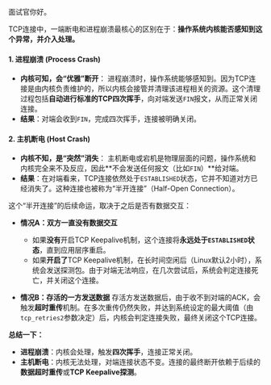 
面试官你好。

TCP连接中，一端断电和进程崩溃最核心的区别在于：**操作系统内核能否感知到这个异常，并介入处理。**

#### **1. 进程崩溃 (Process Crash)**

* **内核可知，会“优雅”断开**：
    进程崩溃时，操作系统能够感知到。因为TCP连接是由内核负责维护的，所以内核会接管并清理该进程相关的资源。这个清理过程包括**自动进行标准的TCP四次挥手**，向对端发送`FIN`报文，从而正常关闭连接。
* **结果**：对端会收到`FIN`，完成四次挥手，连接被明确关闭。

#### **2. 主机断电 (Host Crash)**

* **内核不知，是“突然”消失**：
    主机断电或宕机是物理层面的问题，操作系统和内核完全来不及反应，因此**不会发送任何报文（比如`FIN`）**给对端。
* **结果**：在对端看来，TCP连接依然处于`ESTABLISHED`状态，它并不知道对方已经消失了。这种连接也被称为“半开连接”（Half-Open Connection）。

这个“半开连接”的后续命运，取决于之后是否有数据交互：

* **情况A：双方一直没有数据交互**
    * 如果**没有**开启TCP Keepalive机制，这个连接将**永远处于`ESTABLISHED`状态**，直到应用层序重启。
    * 如果**开启了**TCP Keepalive机制，在长时间空闲后（Linux默认2小时），系统会发送探测包。由于对端无法响应，在几次尝试后，系统会判定连接死亡，并关闭这个连接。

* **情况B：存活的一方发送数据**
    存活方发送数据后，由于收不到对端的ACK，会触发**超时重传**机制。在多次重传仍然失败，并达到系统设定的最大阈值（由`tcp_retries2`参数决定）后，内核会判定连接失败，最终关闭这个TCP连接。

**总结一下：**

* **进程崩溃**：内核会处理，触发**四次挥手**，连接正常关闭。
* **主机断电**：内核无法处理，对端连接状态不变。连接的最终断开依赖于后续的**数据超时重传**或**TCP Keepalive探测**。